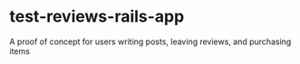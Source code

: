 # test-reviews-rails-app
A proof of concept for users writing posts, leaving reviews, and purchasing items
